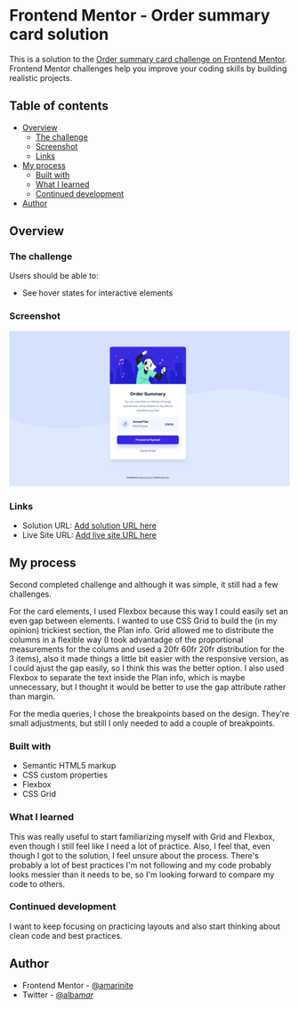 # Frontend Mentor - Order summary card solution

This is a solution to the [Order summary card challenge on Frontend Mentor](https://www.frontendmentor.io/challenges/order-summary-component-QlPmajDUj). Frontend Mentor challenges help you improve your coding skills by building realistic projects.

## Table of contents

- [Overview](#overview)
  - [The challenge](#the-challenge)
  - [Screenshot](#screenshot)
  - [Links](#links)
- [My process](#my-process)
  - [Built with](#built-with)
  - [What I learned](#what-i-learned)
  - [Continued development](#continued-development)
- [Author](#author)

## Overview

### The challenge

Users should be able to:

- See hover states for interactive elements

### Screenshot

![](./images/screenshot.png)

### Links

- Solution URL: [Add solution URL here](https://www.frontendmentor.io/solutions/order-summary-component-with-css-grid-and-flexbox-SJu72tdr9)
- Live Site URL: [Add live site URL here](https://amarinite.github.io/order-summary-component-main/)

## My process

Second completed challenge and although it was simple, it still had a few challenges.

For the card elements, I used Flexbox because this way I could easily set an even gap between elements. I wanted to use CSS Grid to build the (in my opinion) trickiest section, the Plan info. Grid allowed me to distribute the columns in a flexible way (I took advantadge of the proportional measurements for the colums and used a 20fr 60fr 20fr distribution for the 3 items), also it made things a little bit easier with the responsive version, as I could ajust the gap easily, so I think this was the better option. I also used Flexbox to separate the text inside the Plan info, which is maybe unnecessary, but I thought it would be better to use the gap attribute rather than margin.

For the media queries, I chose the breakpoints based on the design. They're small adjustments, but still I only needed to add a couple of breakpoints.

### Built with

- Semantic HTML5 markup
- CSS custom properties
- Flexbox
- CSS Grid

### What I learned

This was really useful to start familiarizing myself with Grid and Flexbox, even though I still feel like I need a lot of practice. Also, I feel that, even though I got to the solution, I feel unsure about the process. There's probably a lot of best practices I'm not following and my code probably looks messier than it needs to be, so I'm looking forward to compare my code to others.

### Continued development

I want to keep focusing on practicing layouts and also start thinking about clean code and best practices.

## Author

- Frontend Mentor - [@amarinite](https://www.frontendmentor.io/profile/amarinite)
- Twitter - [@alba*mar*](https://www.twitter.com/alba_mar_)
